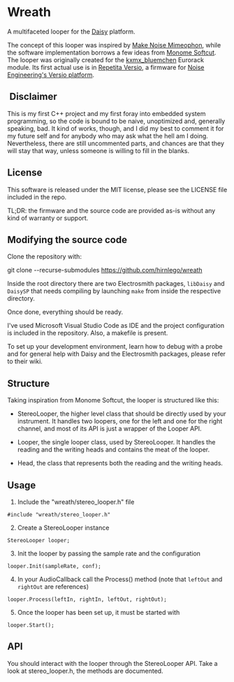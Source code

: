 # Wreath

A multifaceted looper for the [Daisy](https://www.electro-smith.com/daisy) platform.

The concept of this looper was inspired by [Make Noise Mimeophon](https://www.makenoisemusic.com/modules/mimeophon), while the software implementation borrows a few ideas from [Monome Softcut](https://monome.org/docs/norns/softcut/). The looper was originally created for the [kxmx_bluemchen](https://kxmx-bluemchen.recursinging.com/) Eurorack module. Its first actual use is in [Repetita Versio](https://www.modwiggler.com/forum/viewtopic.php?t=261413), a firmware for [Noise Engineering's Versio platform](https://noiseengineering.us/pages/world-of-versio).

##  Disclaimer

This is my first C++ project and my first foray into embedded system programming, so the code is bound to be naive, unoptimized and, generally speaking, bad. It kind of works, though, and I did my best to comment it for my future self and for anybody who may ask what the hell am I doing. Nevertheless, there are still uncommented parts, and chances are that they will stay that way, unless someone is willing to fill in the blanks.

## License

This software is released under the MIT license, please see the LICENSE file included in the repo.

TL;DR: the firmware and the source code are provided as-is without any kind of warranty or support.

## Modifying the source code

Clone the repository with:

git clone --recurse-submodules https://github.com/hirnlego/wreath

Inside the root directory there are two Electrosmith packages, ```libDaisy``` and ```DaisySP``` that needs compiling by launching ```make``` from inside the respective directory.

Once done, everything should be ready.

I've used Microsoft Visual Studio Code as IDE and the project configuration is included in the repository. Also, a makefile is present.

To set up your development environment, learn how to debug with a probe and for general help with Daisy and the Electrosmith packages, please refer to their wiki.

## Structure

Taking inspiration from Monome Softcut, the looper is structured like this:

- StereoLooper, the higher level class that should be directly used by your instrument. It handles two loopers, one for the left and one for the right channel, and most of its API is just a wrapper of the Looper API.

- Looper, the single looper class, used by StereoLooper. It handles the reading and the writing heads and contains the meat of the looper.

- Head, the class that represents both the reading and the writing heads.

## Usage

1) Include the "wreath/stereo_looper.h" file

```#include "wreath/stereo_looper.h"```

2) Create a StereoLooper instance

```StereoLooper looper;```

3) Init the looper by passing the sample rate and the configuration

```looper.Init(sampleRate, conf);```

4) In your AudioCallback call the Process() method (note that ```leftOut``` and ```rightOut``` are references)

```looper.Process(leftIn, rightIn, leftOut, rightOut);```

5) Once the looper has been set up, it must be started with

```looper.Start();```

## API

You should interact with the looper through the StereoLooper API. Take a look at stereo_looper.h, the methods are documented.
